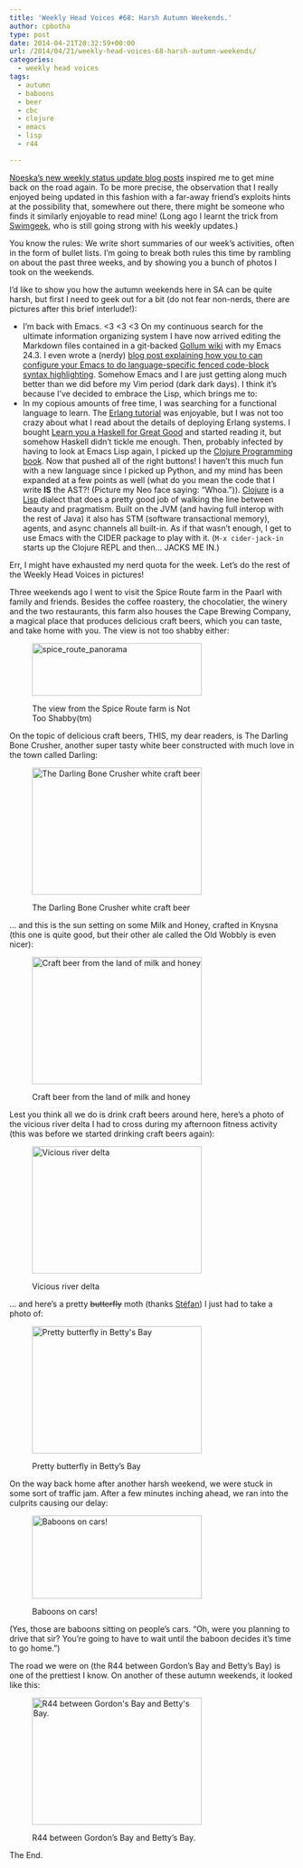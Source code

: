 ```yaml
---
title: 'Weekly Head Voices #68: Harsh Autumn Weekends.'
author: cpbotha
type: post
date: 2014-04-21T20:32:59+00:00
url: /2014/04/21/weekly-head-voices-68-harsh-autumn-weekends/
categories:
  - weekly head voices
tags:
  - autumn
  - baboons
  - beer
  - cbc
  - clojure
  - emacs
  - lisp
  - r44

---
```

[Noeska&#8217;s new weekly status update blog posts][1] inspired me to get mine back on the road again. To be more precise, the observation that I really enjoyed being updated in this fashion with a far-away friend&#8217;s exploits hints at the possibility that, somewhere out there, there might be someone who finds it similarly enjoyable to read mine! (Long ago I learnt the trick from [Swimgeek][2], who is still going strong with his weekly updates.)

You know the rules: We write short summaries of our week&#8217;s activities, often in the form of bullet lists. I&#8217;m going to break both rules this time by rambling on about the past three weeks, and by showing you a bunch of photos I took on the weekends.

I&#8217;d like to show you how the autumn weekends here in SA can be quite harsh, but first I need to geek out for a bit (do not fear non-nerds, there are pictures after this brief interlude!):

  * I&#8217;m back with Emacs. <3 <3 <3 On my continuous search for the ultimate information organizing system I have now arrived editing the Markdown files contained in a git-backed [Gollum wiki][3] with my Emacs 24.3. I even wrote a (nerdy) [blog post explaining how you to can configure your Emacs to do language-specific fenced code-block syntax highlighting][4]. Somehow Emacs and I are just getting along much better than we did before my Vim period (dark dark days). I think it&#8217;s because I&#8217;ve decided to embrace the Lisp, which brings me to:
  * In my copious amounts of free time, I was searching for a functional language to learn. The [Erlang tutorial][5] was enjoyable, but I was not too crazy about what I read about the details of deploying Erlang systems. I bought [Learn you a Haskell for Great Good][6] and started reading it, but somehow Haskell didn&#8217;t tickle me enough. Then, probably infected by having to look at Emacs Lisp again, I picked up the [Clojure Programming book][7]. Now that pushed all of the right buttons! I haven&#8217;t this much fun with a new language since I picked up Python, and my mind has been expanded at a few points as well (what do you mean the code that I write **IS** the AST?! (Picture my Neo face saying: &#8220;Whoa.&#8221;)). [Clojure][8] is a [Lisp][9] dialect that does a pretty good job of walking the line between beauty and pragmatism. Built on the JVM (and having full interop with the rest of Java) it also has STM (software transactional memory), agents, and async channels all built-in. As if that wasn&#8217;t enough, I get to use Emacs with the CIDER package to play with it. (`M-x cider-jack-in` starts up the Clojure REPL and then&#8230; JACKS ME IN.)

Err, I might have exhausted my nerd quota for the week. Let&#8217;s do the rest of the Weekly Head Voices in pictures!

Three weekends ago I went to visit the Spice Route farm in the Paarl with family and friends. Besides the coffee roastery, the chocolatier, the winery and the two restaurants, this farm also houses the Cape Brewing Company, a magical place that produces delicious craft beers, which you can taste, and take home with you. The view is not too shabby either:<figure id="attachment_1839" aria-describedby="caption-attachment-1839" style="width: 300px" class="wp-caption aligncenter"><a href="http://cpbotha.net/wp-content/uploads/2014/04/spice_route_panorama.jpg" data-rel="lightbox-image-0" data-rl_title="" data-rl_caption="" title="">

<img data-attachment-id="1839" data-permalink="https://cpbotha.net/2014/04/21/weekly-head-voices-68-harsh-autumn-weekends/spice_route_panorama/" data-orig-file="https://cpbotha.net/wp-content/uploads/2014/04/spice_route_panorama.jpg" data-orig-size="1600,498" data-comments-opened="1" data-image-meta="{&quot;aperture&quot;:&quot;0&quot;,&quot;credit&quot;:&quot;&quot;,&quot;camera&quot;:&quot;Canon PowerShot SX260 HS&quot;,&quot;caption&quot;:&quot;&quot;,&quot;created_timestamp&quot;:&quot;0&quot;,&quot;copyright&quot;:&quot;&quot;,&quot;focal_length&quot;:&quot;4.5&quot;,&quot;iso&quot;:&quot;0&quot;,&quot;shutter_speed&quot;:&quot;0&quot;,&quot;title&quot;:&quot;&quot;}" data-image-title="spice_route_panorama" data-image-description="" data-medium-file="https://cpbotha.net/wp-content/uploads/2014/04/spice_route_panorama-300x93.jpg" data-large-file="https://cpbotha.net/wp-content/uploads/2014/04/spice_route_panorama-1024x318.jpg" class="wp-image-1839 size-medium" src="http://cpbotha.net/wp-content/uploads/2014/04/spice_route_panorama-300x93.jpg" alt="spice_route_panorama" width="300" height="93" srcset="https://cpbotha.net/wp-content/uploads/2014/04/spice_route_panorama-300x93.jpg 300w, https://cpbotha.net/wp-content/uploads/2014/04/spice_route_panorama-1024x318.jpg 1024w, https://cpbotha.net/wp-content/uploads/2014/04/spice_route_panorama-535x166.jpg 535w, https://cpbotha.net/wp-content/uploads/2014/04/spice_route_panorama.jpg 1600w" sizes="(max-width: 300px) 85vw, 300px" /></a><figcaption id="caption-attachment-1839" class="wp-caption-text">The view from the Spice Route farm is Not Too Shabby(tm)</figcaption></figure> 

On the topic of delicious craft beers, THIS, my dear readers, is The Darling Bone Crusher, another super tasty white beer constructed with much love in the town called Darling:<figure id="attachment_1841" aria-describedby="caption-attachment-1841" style="width: 300px" class="wp-caption aligncenter"><a href="http://cpbotha.net/wp-content/uploads/2014/04/darling_bone_crusher.jpg" data-rel="lightbox-image-1" data-rl_title="" data-rl_caption="" title="">

<img data-attachment-id="1841" data-permalink="https://cpbotha.net/2014/04/21/weekly-head-voices-68-harsh-autumn-weekends/darling_bone_crusher/" data-orig-file="https://cpbotha.net/wp-content/uploads/2014/04/darling_bone_crusher.jpg" data-orig-size="1280,960" data-comments-opened="1" data-image-meta="{&quot;aperture&quot;:&quot;0&quot;,&quot;credit&quot;:&quot;&quot;,&quot;camera&quot;:&quot;&quot;,&quot;caption&quot;:&quot;&quot;,&quot;created_timestamp&quot;:&quot;0&quot;,&quot;copyright&quot;:&quot;&quot;,&quot;focal_length&quot;:&quot;0&quot;,&quot;iso&quot;:&quot;0&quot;,&quot;shutter_speed&quot;:&quot;0&quot;,&quot;title&quot;:&quot;&quot;}" data-image-title="darling_bone_crusher" data-image-description="" data-medium-file="https://cpbotha.net/wp-content/uploads/2014/04/darling_bone_crusher-300x225.jpg" data-large-file="https://cpbotha.net/wp-content/uploads/2014/04/darling_bone_crusher-1024x768.jpg" class="size-medium wp-image-1841" src="http://cpbotha.net/wp-content/uploads/2014/04/darling_bone_crusher-300x225.jpg" alt="The Darling Bone Crusher white craft beer" width="300" height="225" srcset="https://cpbotha.net/wp-content/uploads/2014/04/darling_bone_crusher-300x225.jpg 300w, https://cpbotha.net/wp-content/uploads/2014/04/darling_bone_crusher-1024x768.jpg 1024w, https://cpbotha.net/wp-content/uploads/2014/04/darling_bone_crusher-535x401.jpg 535w, https://cpbotha.net/wp-content/uploads/2014/04/darling_bone_crusher.jpg 1280w" sizes="(max-width: 300px) 85vw, 300px" /></a><figcaption id="caption-attachment-1841" class="wp-caption-text">The Darling Bone Crusher white craft beer</figcaption></figure> 

&#8230; and this is the sun setting on some Milk and Honey, crafted in Knysna (this one is quite good, but their other ale called the Old Wobbly is even nicer):<figure id="attachment_1842" aria-describedby="caption-attachment-1842" style="width: 300px" class="wp-caption aligncenter"><a href="http://cpbotha.net/wp-content/uploads/2014/04/sunset_and_milk_and_honey.jpg" data-rel="lightbox-image-2" data-rl_title="" data-rl_caption="" title="">

<img data-attachment-id="1842" data-permalink="https://cpbotha.net/2014/04/21/weekly-head-voices-68-harsh-autumn-weekends/sunset_and_milk_and_honey/" data-orig-file="https://cpbotha.net/wp-content/uploads/2014/04/sunset_and_milk_and_honey.jpg" data-orig-size="1280,960" data-comments-opened="1" data-image-meta="{&quot;aperture&quot;:&quot;0&quot;,&quot;credit&quot;:&quot;&quot;,&quot;camera&quot;:&quot;&quot;,&quot;caption&quot;:&quot;&quot;,&quot;created_timestamp&quot;:&quot;0&quot;,&quot;copyright&quot;:&quot;&quot;,&quot;focal_length&quot;:&quot;0&quot;,&quot;iso&quot;:&quot;0&quot;,&quot;shutter_speed&quot;:&quot;0&quot;,&quot;title&quot;:&quot;&quot;}" data-image-title="sunset_and_milk_and_honey" data-image-description="" data-medium-file="https://cpbotha.net/wp-content/uploads/2014/04/sunset_and_milk_and_honey-300x225.jpg" data-large-file="https://cpbotha.net/wp-content/uploads/2014/04/sunset_and_milk_and_honey-1024x768.jpg" class="size-medium wp-image-1842" src="http://cpbotha.net/wp-content/uploads/2014/04/sunset_and_milk_and_honey-300x225.jpg" alt="Craft beer from the land of milk and honey" width="300" height="225" srcset="https://cpbotha.net/wp-content/uploads/2014/04/sunset_and_milk_and_honey-300x225.jpg 300w, https://cpbotha.net/wp-content/uploads/2014/04/sunset_and_milk_and_honey-1024x768.jpg 1024w, https://cpbotha.net/wp-content/uploads/2014/04/sunset_and_milk_and_honey-535x401.jpg 535w, https://cpbotha.net/wp-content/uploads/2014/04/sunset_and_milk_and_honey.jpg 1280w" sizes="(max-width: 300px) 85vw, 300px" /></a><figcaption id="caption-attachment-1842" class="wp-caption-text">Craft beer from the land of milk and honey</figcaption></figure> 

Lest you think all we do is drink craft beers around here, here&#8217;s a photo of the vicious river delta I had to cross during my afternoon fitness activity (this was before we started drinking craft beers again):<figure id="attachment_1843" aria-describedby="caption-attachment-1843" style="width: 300px" class="wp-caption aligncenter"><a href="http://cpbotha.net/wp-content/uploads/2014/04/jogging_delta.jpg" data-rel="lightbox-image-3" data-rl_title="" data-rl_caption="" title="">

<img data-attachment-id="1843" data-permalink="https://cpbotha.net/2014/04/21/weekly-head-voices-68-harsh-autumn-weekends/jogging_delta/" data-orig-file="https://cpbotha.net/wp-content/uploads/2014/04/jogging_delta.jpg" data-orig-size="1280,960" data-comments-opened="1" data-image-meta="{&quot;aperture&quot;:&quot;2.65&quot;,&quot;credit&quot;:&quot;&quot;,&quot;camera&quot;:&quot;Nexus 4&quot;,&quot;caption&quot;:&quot;&quot;,&quot;created_timestamp&quot;:&quot;1396708426&quot;,&quot;copyright&quot;:&quot;&quot;,&quot;focal_length&quot;:&quot;4.6&quot;,&quot;iso&quot;:&quot;100&quot;,&quot;shutter_speed&quot;:&quot;0.0011001100110011&quot;,&quot;title&quot;:&quot;&quot;}" data-image-title="jogging_delta" data-image-description="" data-medium-file="https://cpbotha.net/wp-content/uploads/2014/04/jogging_delta-300x225.jpg" data-large-file="https://cpbotha.net/wp-content/uploads/2014/04/jogging_delta-1024x768.jpg" class="size-medium wp-image-1843" src="http://cpbotha.net/wp-content/uploads/2014/04/jogging_delta-300x225.jpg" alt="Vicious river delta" width="300" height="225" srcset="https://cpbotha.net/wp-content/uploads/2014/04/jogging_delta-300x225.jpg 300w, https://cpbotha.net/wp-content/uploads/2014/04/jogging_delta-1024x768.jpg 1024w, https://cpbotha.net/wp-content/uploads/2014/04/jogging_delta-535x401.jpg 535w, https://cpbotha.net/wp-content/uploads/2014/04/jogging_delta.jpg 1280w" sizes="(max-width: 300px) 85vw, 300px" /></a><figcaption id="caption-attachment-1843" class="wp-caption-text">Vicious river delta</figcaption></figure> 

&#8230; and here&#8217;s a pretty <del>butterfly</del> moth (thanks [Stéfan][10]) I just had to take a photo of:<figure id="attachment_1844" aria-describedby="caption-attachment-1844" style="width: 300px" class="wp-caption aligncenter"><a href="http://cpbotha.net/wp-content/uploads/2014/04/pretty_butterfly.jpg" data-rel="lightbox-image-4" data-rl_title="" data-rl_caption="" title="">

<img data-attachment-id="1844" data-permalink="https://cpbotha.net/2014/04/21/weekly-head-voices-68-harsh-autumn-weekends/pretty_butterfly/" data-orig-file="https://cpbotha.net/wp-content/uploads/2014/04/pretty_butterfly.jpg" data-orig-size="1280,960" data-comments-opened="1" data-image-meta="{&quot;aperture&quot;:&quot;0&quot;,&quot;credit&quot;:&quot;&quot;,&quot;camera&quot;:&quot;&quot;,&quot;caption&quot;:&quot;&quot;,&quot;created_timestamp&quot;:&quot;0&quot;,&quot;copyright&quot;:&quot;&quot;,&quot;focal_length&quot;:&quot;0&quot;,&quot;iso&quot;:&quot;0&quot;,&quot;shutter_speed&quot;:&quot;0&quot;,&quot;title&quot;:&quot;&quot;}" data-image-title="pretty_butterfly" data-image-description="" data-medium-file="https://cpbotha.net/wp-content/uploads/2014/04/pretty_butterfly-300x225.jpg" data-large-file="https://cpbotha.net/wp-content/uploads/2014/04/pretty_butterfly-1024x768.jpg" class="size-medium wp-image-1844" src="http://cpbotha.net/wp-content/uploads/2014/04/pretty_butterfly-300x225.jpg" alt="Pretty butterfly in Betty's Bay" width="300" height="225" srcset="https://cpbotha.net/wp-content/uploads/2014/04/pretty_butterfly-300x225.jpg 300w, https://cpbotha.net/wp-content/uploads/2014/04/pretty_butterfly-1024x768.jpg 1024w, https://cpbotha.net/wp-content/uploads/2014/04/pretty_butterfly-535x401.jpg 535w, https://cpbotha.net/wp-content/uploads/2014/04/pretty_butterfly.jpg 1280w" sizes="(max-width: 300px) 85vw, 300px" /></a><figcaption id="caption-attachment-1844" class="wp-caption-text">Pretty butterfly in Betty&#8217;s Bay</figcaption></figure> 

On the way back home after another harsh weekend, we were stuck in some sort of traffic jam. After a few minutes inching ahead, we ran into the culprits causing our delay:<figure id="attachment_1845" aria-describedby="caption-attachment-1845" style="width: 300px" class="wp-caption aligncenter"><a href="http://cpbotha.net/wp-content/uploads/2014/04/baboons_on_cars.jpg" data-rel="lightbox-image-5" data-rl_title="" data-rl_caption="" title="">

<img data-attachment-id="1845" data-permalink="https://cpbotha.net/2014/04/21/weekly-head-voices-68-harsh-autumn-weekends/baboons_on_cars/" data-orig-file="https://cpbotha.net/wp-content/uploads/2014/04/baboons_on_cars.jpg" data-orig-size="1280,630" data-comments-opened="1" data-image-meta="{&quot;aperture&quot;:&quot;2.65&quot;,&quot;credit&quot;:&quot;&quot;,&quot;camera&quot;:&quot;Nexus 4&quot;,&quot;caption&quot;:&quot;&quot;,&quot;created_timestamp&quot;:&quot;1398090279&quot;,&quot;copyright&quot;:&quot;&quot;,&quot;focal_length&quot;:&quot;4.6&quot;,&quot;iso&quot;:&quot;100&quot;,&quot;shutter_speed&quot;:&quot;0.00028003360403248&quot;,&quot;title&quot;:&quot;&quot;}" data-image-title="baboons_on_cars" data-image-description="" data-medium-file="https://cpbotha.net/wp-content/uploads/2014/04/baboons_on_cars-300x147.jpg" data-large-file="https://cpbotha.net/wp-content/uploads/2014/04/baboons_on_cars-1024x504.jpg" class="size-medium wp-image-1845" src="http://cpbotha.net/wp-content/uploads/2014/04/baboons_on_cars-300x147.jpg" alt="Baboons on cars!" width="300" height="147" srcset="https://cpbotha.net/wp-content/uploads/2014/04/baboons_on_cars-300x147.jpg 300w, https://cpbotha.net/wp-content/uploads/2014/04/baboons_on_cars-1024x504.jpg 1024w, https://cpbotha.net/wp-content/uploads/2014/04/baboons_on_cars-535x263.jpg 535w, https://cpbotha.net/wp-content/uploads/2014/04/baboons_on_cars.jpg 1280w" sizes="(max-width: 300px) 85vw, 300px" /></a><figcaption id="caption-attachment-1845" class="wp-caption-text">Baboons on cars!</figcaption></figure> 

(Yes, those are baboons sitting on people&#8217;s cars. &#8220;Oh, were you planning to drive that sir? You&#8217;re going to have to wait until the baboon decides it&#8217;s time to go home.&#8221;)

The road we were on (the R44 between Gordon&#8217;s Bay and Betty&#8217;s Bay) is one of the prettiest I know. On another of these autumn weekends, it looked like this:<figure id="attachment_1846" aria-describedby="caption-attachment-1846" style="width: 300px" class="wp-caption aligncenter"><a href="http://cpbotha.net/wp-content/uploads/2014/04/r44_to_bettys.jpg" data-rel="lightbox-image-6" data-rl_title="" data-rl_caption="" title="">

<img data-attachment-id="1846" data-permalink="https://cpbotha.net/2014/04/21/weekly-head-voices-68-harsh-autumn-weekends/r44_to_bettys/" data-orig-file="https://cpbotha.net/wp-content/uploads/2014/04/r44_to_bettys.jpg" data-orig-size="1280,960" data-comments-opened="1" data-image-meta="{&quot;aperture&quot;:&quot;5&quot;,&quot;credit&quot;:&quot;&quot;,&quot;camera&quot;:&quot;Canon PowerShot SX260 HS&quot;,&quot;caption&quot;:&quot;&quot;,&quot;created_timestamp&quot;:&quot;1396274697&quot;,&quot;copyright&quot;:&quot;&quot;,&quot;focal_length&quot;:&quot;4.5&quot;,&quot;iso&quot;:&quot;160&quot;,&quot;shutter_speed&quot;:&quot;0.0008&quot;,&quot;title&quot;:&quot;&quot;}" data-image-title="r44_to_bettys" data-image-description="" data-medium-file="https://cpbotha.net/wp-content/uploads/2014/04/r44_to_bettys-300x225.jpg" data-large-file="https://cpbotha.net/wp-content/uploads/2014/04/r44_to_bettys-1024x768.jpg" class="size-medium wp-image-1846" src="http://cpbotha.net/wp-content/uploads/2014/04/r44_to_bettys-300x225.jpg" alt="R44 between Gordon's Bay and Betty's Bay." width="300" height="225" srcset="https://cpbotha.net/wp-content/uploads/2014/04/r44_to_bettys-300x225.jpg 300w, https://cpbotha.net/wp-content/uploads/2014/04/r44_to_bettys-1024x768.jpg 1024w, https://cpbotha.net/wp-content/uploads/2014/04/r44_to_bettys-535x401.jpg 535w, https://cpbotha.net/wp-content/uploads/2014/04/r44_to_bettys.jpg 1280w" sizes="(max-width: 300px) 85vw, 300px" /></a><figcaption id="caption-attachment-1846" class="wp-caption-text">R44 between Gordon&#8217;s Bay and Betty&#8217;s Bay.</figcaption></figure> 

The End.

 [1]: http://noeskasmit.com/weekly-status-update-1/ "Noeska's weekly status updates"
 [2]: http://www.swimgeek.com/blog/ "Swimgeek's blog"
 [3]: https://github.com/gollum/gollum "Gollum github page"
 [4]: http://vxlabs.com/2014/04/08/syntax-highlighting-markdown-fenced-code-blocks-in-emacs/ "vxlabs blog post on emacs fenced code block highlighting"
 [5]: http://www.erlang.org/doc/getting_started/users_guide.html "Erlang tutorial"
 [6]: http://learnyouahaskell.com/ "Learn you a Haskell, man!"
 [7]: http://www.clojurebook.com/ "Clojure Programming"
 [8]: http://clojure.org/ "clojure website"
 [9]: http://en.wikipedia.org/wiki/Lisp_(programming_language)
 [10]: http://mentat.za.net/
